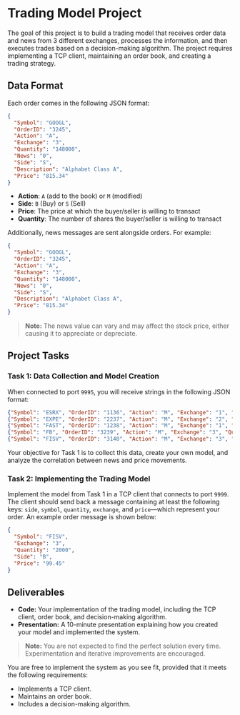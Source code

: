 # Trading Model Project

The goal of this project is to build a trading model that receives order data and news from 3 different exchanges, processes the information, and then executes trades based on a decision-making algorithm. The project requires implementing a TCP client, maintaining an order book, and creating a trading strategy.

## Data Format

Each order comes in the following JSON format:

```json
{
  "Symbol": "GOOGL",
  "OrderID": "3245",
  "Action": "A",
  "Exchange": "3",
  "Quantity": "148000",
  "News": "0",
  "Side": "S",
  "Description": "Alphabet Class A",
  "Price": "815.34"
}
```

- **Action**: `A` (add to the book) or `M` (modified)
- **Side**: `B` (Buy) or `S` (Sell)
- **Price**: The price at which the buyer/seller is willing to transact
- **Quantity**: The number of shares the buyer/seller is willing to transact

Additionally, news messages are sent alongside orders. For example:

```json
{
  "Symbol": "GOOGL",
  "OrderID": "3245",
  "Action": "A",
  "Exchange": "3",
  "Quantity": "148000",
  "News": "0",
  "Side": "S",
  "Description": "Alphabet Class A",
  "Price": "815.34"
}
```

> **Note:** The news value can vary and may affect the stock price, either causing it to appreciate or depreciate.

## Project Tasks

### Task 1: Data Collection and Model Creation

When connected to port `9995`, you will receive strings in the following JSON format:

```json
{"Symbol": "ESRX", "OrderID": "1136", "Action": "M", "Exchange": "1", "Quantity": "854000", "News": "0", "Side": "B", "Description": "Express Scripts Holding Co", "Price": "69.09"}
{"Symbol": "EXPE", "OrderID": "2237", "Action": "M", "Exchange": "2", "Quantity": "503000", "News": "0", "Side": "S", "Description": "Expedia Inc", "Price": "120.85"}
{"Symbol": "FAST", "OrderID": "1238", "Action": "M", "Exchange": "1", "Quantity": "632000", "News": "0", "Side": "S", "Description": "Fastenal Co", "Price": "49.73"}
{"Symbol": "FB", "OrderID": "3239", "Action": "M", "Exchange": "3", "Quantity": "566000", "News": "50", "Side": "S", "Description": "Facebook", "Price": "133.35"}
{"Symbol": "FISV", "OrderID": "3140", "Action": "M", "Exchange": "3", "Quantity": "467000", "News": "0", "Side": "B", "Description": "Fiserv Inc", "Price": "99.45"}
```

Your objective for Task 1 is to collect this data, create your own model, and analyze the correlation between news and price movements.

### Task 2: Implementing the Trading Model

Implement the model from Task 1 in a TCP client that connects to port `9999`. The client should send back a message containing at least the following keys: `side`, `symbol`, `quantity`, `exchange`, and `price`—which represent your order. An example order message is shown below:

```json
{
  "Symbol": "FISV",
  "Exchange": "3",
  "Quantity": "2000",
  "Side": "B",
  "Price": "99.45"
}
```

## Deliverables

- **Code:** Your implementation of the trading model, including the TCP client, order book, and decision-making algorithm.
- **Presentation:** A 10-minute presentation explaining how you created your model and implemented the system.

> **Note:** You are not expected to find the perfect solution every time. Experimentation and iterative improvements are encouraged.

You are free to implement the system as you see fit, provided that it meets the following requirements:
- Implements a TCP client.
- Maintains an order book.
- Includes a decision-making algorithm.
